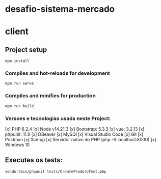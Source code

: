 # desafio-sistema-mercado

# client

## Project setup
```
npm install
```

### Compiles and hot-reloads for development
```
npm run serve
```

### Compiles and minifies for production
```
npm run build
```

### Versoes e tecnologias usada neste Project:
[x] PHP 8.2.4
[x] Node v14.21.3
[x] Bootstrap: 5.3.3
[x] vue: 3.2.13
[x] phpunit: 11.0
[x] DBeaver
[x] MySQl
[x] Visual Studio Code
[x] Git
[x] Postman
[x] Xampp
[x] Servidor nativo do PHP (php -S localhost:8000)
[x] Windows 10

## Executes os tests:
```
vendor/bin/phpunit tests/CreateProdutoTest.php
```
